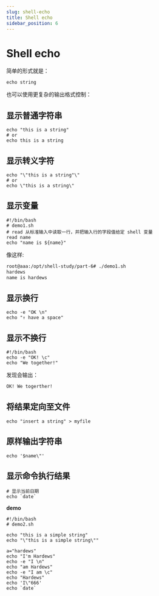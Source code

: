 ```yaml
---
slug: shell-echo
title: Shell echo
sidebar_position: 6
---
```




# Shell echo

简单的形式就是：

```shell
echo string
```

也可以使用更复杂的输出格式控制：

## 显示普通字符串

```shell
echo "this is a string"
# or
echo this is a string
```

## 显示转义字符

```shell
echo "\"this is a string"\"
# or
echo \"this is a string\"
```

## 显示变量

```shell
#!/bin/bash
# demo1.sh
# read 从标准输入中读取一行，并把输入行的字段值给定 shell 变量
read name
echo "name is ${name}"
```

像这样:

```sh
root@aaa:/opt/shell-study/part-6# ./demo1.sh
hardews
name is hardews
```

## 显示换行

```shell
echo -e "OK \n"
echo "↑ have a space"
```

## 显示不换行

```shell
#!/bin/bash
echo -e "OK! \c"
echo "We together!"
```

发现会输出：

```sh
OK! We togerther!
```

## 将结果定向至文件

```shell
echo "insert a string" > myfile
```

## 原样输出字符串

```shell
echo '$name\"'
```

## 显示命令执行结果

```shell
# 显示当前日期
echo `date`
```



**demo**

```shell
#!/bin/bash
# demo2.sh

echo "this is a simple string"
echo "\"this is a simple string\""

a="hardews"
echo "I'm Hardews"
echo -e "I \n"
echo "am Hardews"
echo -e "I am \c"
echo "Hardews"
echo 'I\"666'
echo `date`
```

